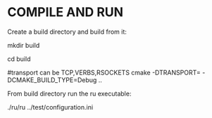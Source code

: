 # COMPILE AND RUN #

Create a build directory and build from it:

mkdir build

cd build

#transport can be TCP,VERBS,RSOCKETS
cmake -DTRANSPORT=<trasport> -DCMAKE_BUILD_TYPE=Debug ..

From build directory run the ru executable:

./ru/ru ../test/configuration.ini
